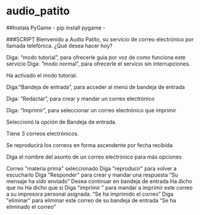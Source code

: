 # audio_patito

##Instala PyGame - pip install pygame -

###SCRIPT
Bienvenido a Audio Patito, su servicio de correo electrónico por llamada telefónica. ¿Qué desea hacer hoy?

Diga:
“modo tutorial”, para ofrecerle guia por voz de como funciona este servicio
Diga:
“modo normal”, para ofrecerle el servicio sin interrupciones.

Ha activado el modo tutorial.

Diga:“Bandeja de entrada”, para acceder al menú de bandeja de entrada

Diga: ”Redactar”, para crear y mandar un correo electrónico

Diga: “Imprimir”, para seleccionar un correo electrónico que imprimir

Seleccionó la opción de Bandeja de entrada.

Tiene 3 correos electrónicos.

Se reproducirá los correos en forma ascendente por fecha recibida

Diga el nombre del asunto de un correo electrónico para más opciones

Correo "materia prima" seleccionado
Diga "reproducir" para volver a escucharlo
Diga "Responder" para crear y mandar una respuesta
“Su mensaje ha sido enviado” Desea continuar en bandeja de entrada
Ha dicho que no
Ha dicho que si
Diga "imprimir " para mandar a imprimir este correo a su impresora personal asignada.
“Se ha imprimido el correo”
Diga "eliminar" para eliminar este correo de su bandeja de entrada
“Se ha eliminado el correo”



